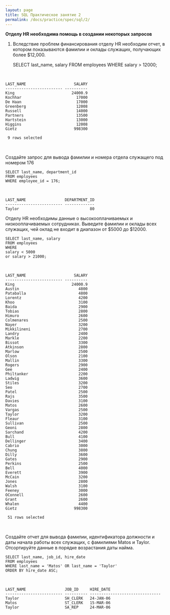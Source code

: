 ```yaml
---
layout: page
title: SQL Практическое занятие 2
permalink: /docs/practice/spec/sql/2/
---
```



**Отделу HR необходима помощь в создании некоторых запросов**


1. Вследствие проблем финансирования отделу HR необходим отчет, в котором показываются фамилии и оклады служащих, получающих более $12,000.

    SELECT last_name, salary
    FROM employees
    WHERE salary > 12000;

<br/>


    LAST_NAME                     SALARY
    ------------------------- ----------
    King                         24000.9
    Kochhar                        17000
    De Haan                        17000
    Greenberg                      12008
    Russell                        14000
    Partners                       13500
    Hartstein                      13000
    Higgins                        12008
    Gietz                         998300

     9 rows selected

<br/>

Создайте запрос для вывода фамилии и номера отдела служащего под номером 176


    SELECT last_name, department_id
    FROM employees
    WHERE employee_id = 176;

<br/>


    LAST_NAME                 DEPARTMENT_ID
    ------------------------- -------------
    Taylor                               80



Отделу HR необходимы данные о высокооплачиваемых и низкооплачиваемых сотрудниках. Выведите фамилии и оклады всех служащих, чей оклад не входит в диапазон от $5000 до $12000.


    SELECT last_name, salary
    FROM employees
    WHERE
    salary < 5000
    or salary > 21000;

<br/>    

    LAST_NAME                     SALARY
    ------------------------- ----------
    King                         24000.9
    Austin                          4800
    Pataballa                       4800
    Lorentz                         4200
    Khoo                            3100
    Baida                           2900
    Tobias                          2800
    Himuro                          2600
    Colmenares                      2500
    Nayer                           3200
    Mikkilineni                     2700
    Landry                          2400
    Markle                          2200
    Bissot                          3300
    Atkinson                        2800
    Marlow                          2500
    Olson                           2100
    Mallin                          3300
    Rogers                          2900
    Gee                             2400
    Philtanker                      2200
    Ladwig                          3600
    Stiles                          3200
    Seo                             2700
    Patel                           2500
    Rajs                            3500
    Davies                          3100
    Matos                           2600
    Vargas                          2500
    Taylor                          3200
    Fleaur                          3100
    Sullivan                        2500
    Geoni                           2800
    Sarchand                        4200
    Bull                            4100
    Dellinger                       3400
    Cabrio                          3000
    Chung                           3800
    Dilly                           3600
    Gates                           2900
    Perkins                         2500
    Bell                            4000
    Everett                         3900
    McCain                          3200
    Jones                           2800
    Walsh                           3100
    Feeney                          3000
    OConnell                        2600
    Grant                           2600
    Whalen                          4400
    Gietz                         998300

     51 rows selected


<br/>  

Создайте отчет для вывода фамилии, идентификатора должности и даты начала работы всех служащих, с фамилиями Matos и Taylor. Отсортируйте данные в порядке возрастания даты найма.


    SELECT last_name, job_id, hire_date
    FROM employees
    WHERE last_name = 'Matos' OR last_name = 'Taylor'
    ORDER BY hire_date ASC;


<br/>


    LAST_NAME                 JOB_ID     HIRE_DATE                     
    ------------------------- ---------- -------------------------------
    Taylor                    SH_CLERK   24-JAN-06                      
    Matos                     ST_CLERK   15-MAR-06                      
    Taylor                    SA_REP     24-MAR-06        
